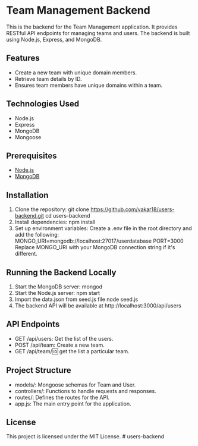 # Team Management Backend

This is the backend for the Team Management application. It provides RESTful API endpoints for managing teams and users. The backend is built using Node.js, Express, and MongoDB.

## Features

- Create a new team with unique domain members.
- Retrieve team details by ID.
- Ensures team members have unique domains within a team.

## Technologies Used

- Node.js
- Express
- MongoDB
- Mongoose

## Prerequisites

- [Node.js](https://nodejs.org/)
- [MongoDB](https://www.mongodb.com/)

## Installation

1. Clone the repository:
   git clone https://github.com/vakar18/users-backend.git
   cd users-backend
2. Install dependencies:
   npm install
3. Set up environment variables:
   Create a .env file in the root directory and add the following:
   MONGO_URI=mongodb://localhost:27017/userdatabase
   PORT=3000
   Replace MONGO_URI with your MongoDB connection string if it's different.

## Running the Backend Locally

1. Start the MongoDB server:
   mongod
2. Start the Node.js server:
   npm start
3. Import the data.json from seed.js file
   node seed.js
4. The backend API will be available at http://localhost:3000/api/users

## API Endpoints

- GET /api/users: Get the list of the users.
- POST /api/team: Create a new team.
- GET /api/team/:id: get the list a particular team.

## Project Structure

- models/: Mongoose schemas for Team and User.
- controllers/: Functions to handle requests and responses.
- routes/: Defines the routes for the API.
- app.js: The main entry point for the application.

## License

This project is licensed under the MIT License.
#   u s e r s - b a c k e n d  
 